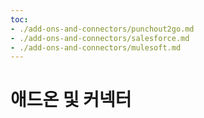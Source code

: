 ```yaml
---
toc:
- ./add-ons-and-connectors/punchout2go.md
- ./add-ons-and-connectors/salesforce.md
- ./add-ons-and-connectors/mulesoft.md
---
```

# 애드온 및 커넥터
